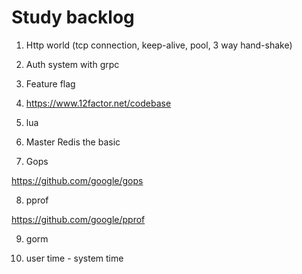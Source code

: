 # Study backlog

1. Http world (tcp connection, keep-alive, pool, 3 way hand-shake)

2. Auth system with grpc

3. Feature flag

4. https://www.12factor.net/codebase

5. lua

6. Master Redis the basic

7. Gops

https://github.com/google/gops

8. pprof

https://github.com/google/pprof

9. gorm

10. user time - system time
